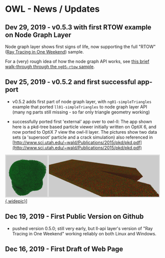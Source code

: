 # OWL - News / Updates

<!-- ======================================================= -->
## Dev 29, 2019 - v0.5.3 with first RTOW example on Node Graph Layer

Node graph layer shows first signs of life, now supporting the full
"RTOW" ([Ray Tracing in One Weekend](https://www.realtimerendering.com/raytracing/Ray%20Tracing%20in%20a%20Weekend.pdf])) sample.

For a (very) rough idea of how the node graph API works, see
  [this brief walk-through through the `ng05-rtow` sample](ng-api-overview.html).

<!-- ======================================================= -->
## Dev 25, 2019 - v0.5.2 and first successful app-port

- v0.5.2 adds first part of node graph layer, with `ng01-simpleTriangles`
  example that ported `ll01-simpleTriangles` to node graph layer API
  (many ng parts still missing - so far only triangle geometry working)
  
- successfully ported first 'external' app over to owl-ll: The app shown
  here is a pkd-tree based particle viewer initially written on OptiX 6, and
  now ported to OptiX 7 view the owl-ll layer. The pictures show two data
  sets (a 'supersoot' particle and a crack simulation) also referenced in
  [http://www.sci.utah.edu/~wald/Publications/2015/pkd/pkd.pdf](http://www.sci.utah.edu/~wald/Publications/2015/pkd/pkd.pdf)

[![PNG file produced by this sample](png/rtxpkd.jpg){.widepic}](png/rtxpkd.png)]

<!-- ======================================================= -->
## Dec 19, 2019 - First Public Version on Github

- pushed version 0.5.0; still very early, but ll-api layer's version
  of "Ray Tracing in One Weekend" working reliably on both Linux and
  Windows.

<!-- ======================================================= -->
## Dec 16, 2019 - First Draft of Web Page

